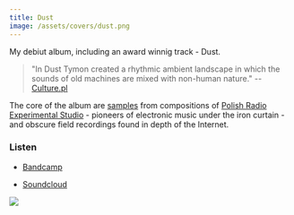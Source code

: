 ```yaml
---
title: Dust
image: /assets/covers/dust.png
---
```


My debiut album, including an award winnig track - Dust.

>"In Dust Tymon created a rhythmic ambient landscape in which the sounds of old machines are mixed with non-human nature."
-- [Culture.pl](https://culture.pl/pl/artykul/sepr-sample-9-zwyciezcy-konkursu)

The core of the album are [samples](https://www.ableton.com/en/blog/sounds-polish-radio-experimental-studio/) from compositions of [Polish Radio Experimental Studio](https://en.wikipedia.org/wiki/Polish_Radio_Experimental_Studio) - pioneers of electronic music under the iron curtain - and obscure field recordings found in depth of the Internet.

### Listen

* [Bandcamp](https://tymon-zaniewski.bandcamp.com/album/dust)

* [Soundcloud](https://soundcloud.com/tymon-zaniewski/sets/dust)

![]({{page.image}})